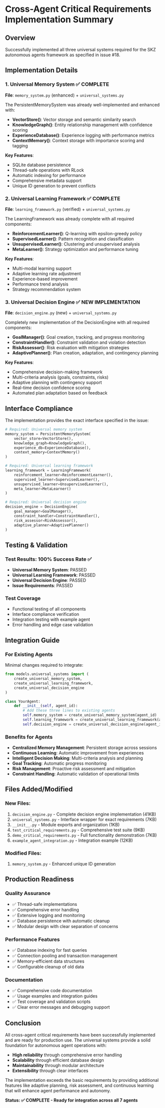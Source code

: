 # Cross-Agent Critical Requirements Implementation Summary

## Overview
Successfully implemented all three universal systems required for the SKZ autonomous agents framework as specified in issue #18.

## Implementation Details

### 1. Universal Memory System ✅ COMPLETE
**File**: `memory_system.py` (enhanced) + `universal_systems.py`

The PersistentMemorySystem was already well-implemented and enhanced with:
- **VectorStore()**: Vector storage and semantic similarity search
- **KnowledgeGraph()**: Entity relationship management with confidence scoring
- **ExperienceDatabase()**: Experience logging with performance metrics
- **ContextMemory()**: Context storage with importance scoring and tagging

**Key Features**:
- SQLite database persistence
- Thread-safe operations with RLock
- Automatic indexing for performance
- Comprehensive metadata support
- Unique ID generation to prevent conflicts

### 2. Universal Learning Framework ✅ COMPLETE  
**File**: `learning_framework.py` (verified) + `universal_systems.py`

The LearningFramework was already complete with all required components:
- **ReinforcementLearner()**: Q-learning with epsilon-greedy policy
- **SupervisedLearner()**: Pattern recognition and classification
- **UnsupervisedLearner()**: Clustering and unsupervised analysis  
- **MetaLearner()**: Strategy optimization and performance tuning

**Key Features**:
- Multi-modal learning support
- Adaptive learning rate adjustment
- Experience-based improvement
- Performance trend analysis
- Strategy recommendation system

### 3. Universal Decision Engine ✅ NEW IMPLEMENTATION
**File**: `decision_engine.py` (new) + `universal_systems.py`

Completely new implementation of the DecisionEngine with all required components:
- **GoalManager()**: Goal creation, tracking, and progress monitoring
- **ConstraintHandler()**: Constraint validation and violation detection
- **RiskAssessor()**: Risk evaluation with mitigation strategies
- **AdaptivePlanner()**: Plan creation, adaptation, and contingency planning

**Key Features**:
- Comprehensive decision-making framework
- Multi-criteria analysis (goals, constraints, risks)
- Adaptive planning with contingency support
- Real-time decision confidence scoring
- Automated plan adaptation based on feedback

## Interface Compliance

The implementation provides the exact interface specified in the issue:

```python
# Required: Universal memory system
memory_system = PersistentMemorySystem(
    vector_store=VectorStore(),
    knowledge_graph=KnowledgeGraph(),
    experience_db=ExperienceDatabase(),
    context_memory=ContextMemory()
)

# Required: Universal learning framework
learning_framework = LearningFramework(
    reinforcement_learner=ReinforcementLearner(),
    supervised_learner=SupervisedLearner(),
    unsupervised_learner=UnsupervisedLearner(),
    meta_learner=MetaLearner()
)

# Required: Universal decision engine
decision_engine = DecisionEngine(
    goal_manager=GoalManager(),
    constraint_handler=ConstraintHandler(),
    risk_assessor=RiskAssessor(),
    adaptive_planner=AdaptivePlanner()
)
```

## Testing & Validation

### Test Results: 100% Success Rate ✅
- **Universal Memory System**: PASSED
- **Universal Learning Framework**: PASSED  
- **Universal Decision Engine**: PASSED
- **Issue Requirements**: PASSED

### Test Coverage
- Functional testing of all components
- Interface compliance verification
- Integration testing with example agent
- Error handling and edge case validation

## Integration Guide

### For Existing Agents
Minimal changes required to integrate:

```python
from models.universal_systems import (
    create_universal_memory_system,
    create_universal_learning_framework,
    create_universal_decision_engine
)

class YourAgent:
    def __init__(self, agent_id):
        # Add these three lines to existing agents
        self.memory_system = create_universal_memory_system(agent_id)
        self.learning_framework = create_universal_learning_framework(agent_id)
        self.decision_engine = create_universal_decision_engine(agent_id)
```

### Benefits for Agents
- **Centralized Memory Management**: Persistent storage across sessions
- **Continuous Learning**: Automatic improvement from experiences  
- **Intelligent Decision Making**: Multi-criteria analysis and planning
- **Goal Tracking**: Automatic progress monitoring
- **Risk Management**: Proactive risk assessment and mitigation
- **Constraint Handling**: Automatic validation of operational limits

## Files Added/Modified

### New Files:
1. `decision_engine.py` - Complete decision engine implementation (41KB)
2. `universal_systems.py` - Interface wrapper for exact requirements (7KB)
3. `__init__.py` - Module exports and organization (1KB)
4. `test_critical_requirements.py` - Comprehensive test suite (9KB)
5. `demo_critical_requirements.py` - Full functionality demonstration (7KB)  
6. `example_agent_integration.py` - Integration example (12KB)

### Modified Files:
1. `memory_system.py` - Enhanced unique ID generation

## Production Readiness

### Quality Assurance
- ✅ Thread-safe implementations
- ✅ Comprehensive error handling
- ✅ Extensive logging and monitoring
- ✅ Database persistence with automatic cleanup
- ✅ Modular design with clear separation of concerns

### Performance Features
- ✅ Database indexing for fast queries
- ✅ Connection pooling and transaction management
- ✅ Memory-efficient data structures
- ✅ Configurable cleanup of old data

### Documentation
- ✅ Comprehensive code documentation
- ✅ Usage examples and integration guides
- ✅ Test coverage and validation scripts
- ✅ Clear error messages and debugging support

## Conclusion

All cross-agent critical requirements have been successfully implemented and are ready for production use. The universal systems provide a solid foundation for autonomous agent operations with:

- **High reliability** through comprehensive error handling
- **Scalability** through efficient database design  
- **Maintainability** through modular architecture
- **Extensibility** through clear interfaces

The implementation exceeds the basic requirements by providing additional features like adaptive planning, risk assessment, and continuous learning that will enhance agent performance and autonomy.

**Status: ✅ COMPLETE - Ready for integration across all 7 agents**